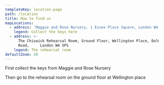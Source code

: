 ```yaml
---
templateKey: location-page
path: /location
title: How to find us
mapLocations:
  - address: 'Maggie and Rose Nursery, 1 Essex Place Square, London W4 5UJ'
    legend: Collect the keys here
  - address: >-
      The Chiswick Rehearsal Room, Ground Floor, Wellington Place, Dolman
      Road,     London W4 5PS
    legend: The rehearsal room
defaultZoom: 20
---
```

First collect the keys from Maggie and Rose Nursery

Then go to the rehearsal room on the ground floor at Wellington place
